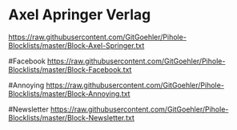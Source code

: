 # Axel Apringer Verlag
https://raw.githubusercontent.com/GitGoehler/Pihole-Blocklists/master/Block-Axel-Springer.txt

#Facebook
https://raw.githubusercontent.com/GitGoehler/Pihole-Blocklists/master/Block-Facebook.txt

#Annoying
https://raw.githubusercontent.com/GitGoehler/Pihole-Blocklists/master/Block-Annoying.txt

#Newsletter
https://raw.githubusercontent.com/GitGoehler/Pihole-Blocklists/master/Block-Newsletter.txt
